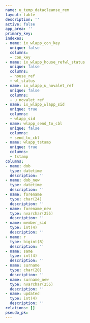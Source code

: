 ```yaml
---
name: u_temp_datacleanse_rem
layout: table
description: ''
active: false
app_area: ''
primary_key: 
indexes:
- name: ix_wlapp_con_key
  unique: false
  columns:
  - con_key
- name: ix_wlapp_house_refwl_status
  unique: false
  columns:
  - house_ref
  - wl_status
- name: ix_wlapp_u_novalet_ref
  unique: false
  columns:
  - u_novalet_ref
- name: ix_wlapp_wlapp_sid
  unique: true
  columns:
  - wlapp_sid
- name: wlapp_send_to_cbl
  unique: false
  columns:
  - send_to_cbl
- name: wlapp_tstamp
  unique: true
  columns:
  - tstamp
columns:
- name: dob
  type: datetime
  description: ''
- name: dob_new
  type: datetime
  description: ''
- name: forename
  type: char(24)
  description: ''
- name: forename_new
  type: nvarchar(255)
  description: ''
- name: member_sid
  type: int(4)
  description: ''
- name: r
  type: bigint(8)
  description: ''
- name: same
  type: int(4)
  description: ''
- name: surname
  type: char(20)
  description: ''
- name: surname_new
  type: nvarchar(255)
  description: ''
- name: updated
  type: int(4)
  description: ''
relations: []
pseudo_pk: 
---
```


